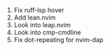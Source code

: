1. Fix ruff-lsp hover
2. Add lean.nvim
3. Look into leap.nvim
4. Look into cmp-cmdline
5. Fix dot-repeating for nvim-dap
